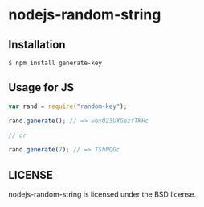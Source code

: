 # nodejs-random-string

## Installation

    $ npm install generate-key

## Usage for JS

```javascript
var rand = require("random-key");

rand.generate(); // => wexO23UXGezfTKHc

// or

rand.generate(7); // => TShNQGc
```

## LICENSE

nodejs-random-string is licensed under the BSD license.
